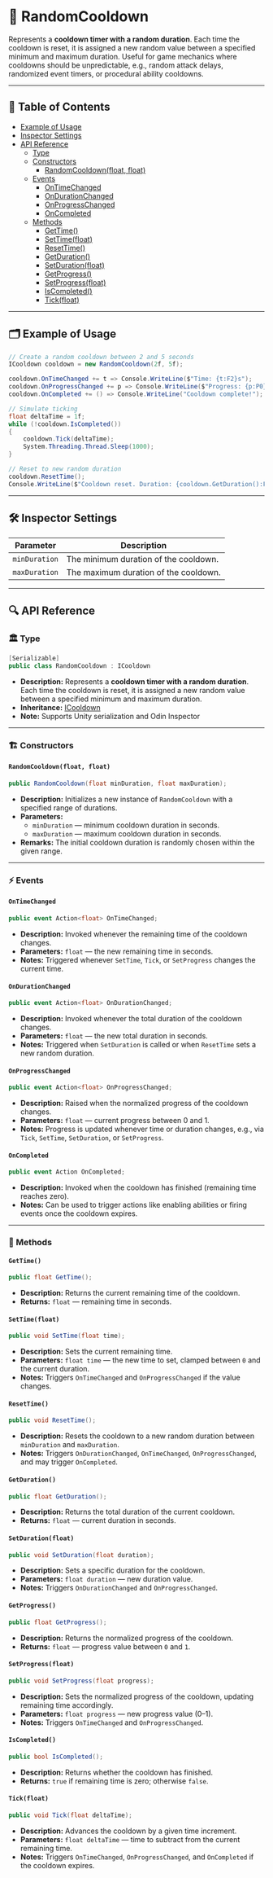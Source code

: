 # 🧩 RandomCooldown

Represents a **cooldown timer with a random duration**. Each time
the cooldown is reset, it is assigned a new random value between a specified minimum and maximum duration. Useful for
game mechanics where cooldowns should be unpredictable, e.g., random attack delays, randomized event timers, or
procedural ability cooldowns.

---

## 📑 Table of Contents

- [Example of Usage](#-example-of-usage)
- [Inspector Settings](#-inspector-settings)
- [API Reference](#-api-reference)
    - [Type](#-type)
    - [Constructors](#-constructors)
        - [RandomCooldown(float, float)](#randomcooldownfloat-float)
    - [Events](#-events)
        - [OnTimeChanged](#ontimechanged)
        - [OnDurationChanged](#ondurationchanged)
        - [OnProgressChanged](#onprogresschanged)
        - [OnCompleted](#oncompleted)
    - [Methods](#-methods)
        - [GetTime()](#gettime)
        - [SetTime(float)](#settimefloat)
        - [ResetTime()](#resettime)
        - [GetDuration()](#getduration)
        - [SetDuration(float)](#setdurationfloat)
        - [GetProgress()](#getprogress)
        - [SetProgress(float)](#setprogressfloat)
        - [IsCompleted()](#iscompleted)
        - [Tick(float)](#tickfloat)

---

## 🗂 Example of Usage

```csharp
// Create a random cooldown between 2 and 5 seconds
ICooldown cooldown = new RandomCooldown(2f, 5f);

cooldown.OnTimeChanged += t => Console.WriteLine($"Time: {t:F2}s");
cooldown.OnProgressChanged += p => Console.WriteLine($"Progress: {p:P0}");
cooldown.OnCompleted += () => Console.WriteLine("Cooldown complete!");

// Simulate ticking
float deltaTime = 1f;
while (!cooldown.IsCompleted())
{
    cooldown.Tick(deltaTime);
    System.Threading.Thread.Sleep(1000);
}

// Reset to new random duration
cooldown.ResetTime();
Console.WriteLine($"Cooldown reset. Duration: {cooldown.GetDuration():F2}s");
```

---

## 🛠 Inspector Settings

| Parameter     | Description                           |
|---------------|---------------------------------------|
| `minDuration` | The minimum duration of the cooldown. |
| `maxDuration` | The maximum duration of the cooldown. |

---


## 🔍 API Reference

### 🏛️ Type <div id="-type"></div>

```csharp
[Serializable]
public class RandomCooldown : ICooldown
```

- **Description:** Represents a **cooldown timer with a random duration**. Each time
  the cooldown is reset, it is assigned a new random value between a specified minimum and maximum duration.
- **Inheritance:** [ICooldown](ICooldown.md)
- **Note:** Supports Unity serialization and Odin Inspector

---

<div id="-constructor"></div>

### 🏗️ Constructors

#### `RandomCooldown(float, float)`

```csharp
public RandomCooldown(float minDuration, float maxDuration);
```

- **Description:** Initializes a new instance of `RandomCooldown` with a specified range of durations.
- **Parameters:**
    - `minDuration` — minimum cooldown duration in seconds.
    - `maxDuration` — maximum cooldown duration in seconds.
- **Remarks:** The initial cooldown duration is randomly chosen within the given range.

---

### ⚡ Events

#### `OnTimeChanged`

```csharp
public event Action<float> OnTimeChanged;
```

- **Description:** Invoked whenever the remaining time of the cooldown changes.
- **Parameters:** `float` — the new remaining time in seconds.
- **Notes:** Triggered whenever `SetTime`, `Tick`, or `SetProgress` changes the current time.

#### `OnDurationChanged`

```csharp
public event Action<float> OnDurationChanged;
```

- **Description:** Invoked whenever the total duration of the cooldown changes.
- **Parameters:** `float` — the new total duration in seconds.
- **Notes:** Triggered when `SetDuration` is called or when `ResetTime` sets a new random duration.

#### `OnProgressChanged`

```csharp
public event Action<float> OnProgressChanged;
```

- **Description:** Raised when the normalized progress of the cooldown changes.
- **Parameters:** `float` — current progress between 0 and 1.
- **Notes:** Progress is updated whenever time or duration changes, e.g., via `Tick`, `SetTime`, `SetDuration`, or
  `SetProgress`.

#### `OnCompleted`

```csharp
public event Action OnCompleted;
```

- **Description:** Invoked when the cooldown has finished (remaining time reaches zero).
- **Notes:** Can be used to trigger actions like enabling abilities or firing events once the cooldown expires.

---

### 🏹 Methods

#### `GetTime()`

```csharp
public float GetTime();
```

- **Description:** Returns the current remaining time of the cooldown.
- **Returns:** `float` — remaining time in seconds.

#### `SetTime(float)`

```csharp
public void SetTime(float time);
```

- **Description:** Sets the current remaining time.
- **Parameters:** `float time` — the new time to set, clamped between `0` and the current duration.
- **Notes:** Triggers `OnTimeChanged` and `OnProgressChanged` if the value changes.

#### `ResetTime()`

```csharp
public void ResetTime();
```

- **Description:** Resets the cooldown to a new random duration between `minDuration` and `maxDuration`.
- **Notes:** Triggers `OnDurationChanged`, `OnTimeChanged`, `OnProgressChanged`, and may trigger `OnCompleted`.

#### `GetDuration()`

```csharp
public float GetDuration();
```

- **Description:** Returns the total duration of the current cooldown.
- **Returns:** `float` — current duration in seconds.

#### `SetDuration(float)`

```csharp
public void SetDuration(float duration);
```

- **Description:** Sets a specific duration for the cooldown.
- **Parameters:** `float duration` — new duration value.
- **Notes:** Triggers `OnDurationChanged` and `OnProgressChanged`.

#### `GetProgress()`

```csharp
public float GetProgress();
```

- **Description:** Returns the normalized progress of the cooldown.
- **Returns:** `float` — progress value between `0` and `1`.

#### `SetProgress(float)`

```csharp
public void SetProgress(float progress);
```

- **Description:** Sets the normalized progress of the cooldown, updating remaining time accordingly.
- **Parameters:** `float progress` — new progress value (0–1).
- **Notes:** Triggers `OnTimeChanged` and `OnProgressChanged`.

#### `IsCompleted()`

```csharp
public bool IsCompleted();
```

- **Description:** Returns whether the cooldown has finished.
- **Returns:** `true` if remaining time is zero; otherwise `false`.

#### `Tick(float)`

```csharp
public void Tick(float deltaTime);
```

- **Description:** Advances the cooldown by a given time increment.
- **Parameters:** `float deltaTime` — time to subtract from the current remaining time.
- **Notes:** Triggers `OnTimeChanged`, `OnProgressChanged`, and `OnCompleted` if the cooldown expires.
